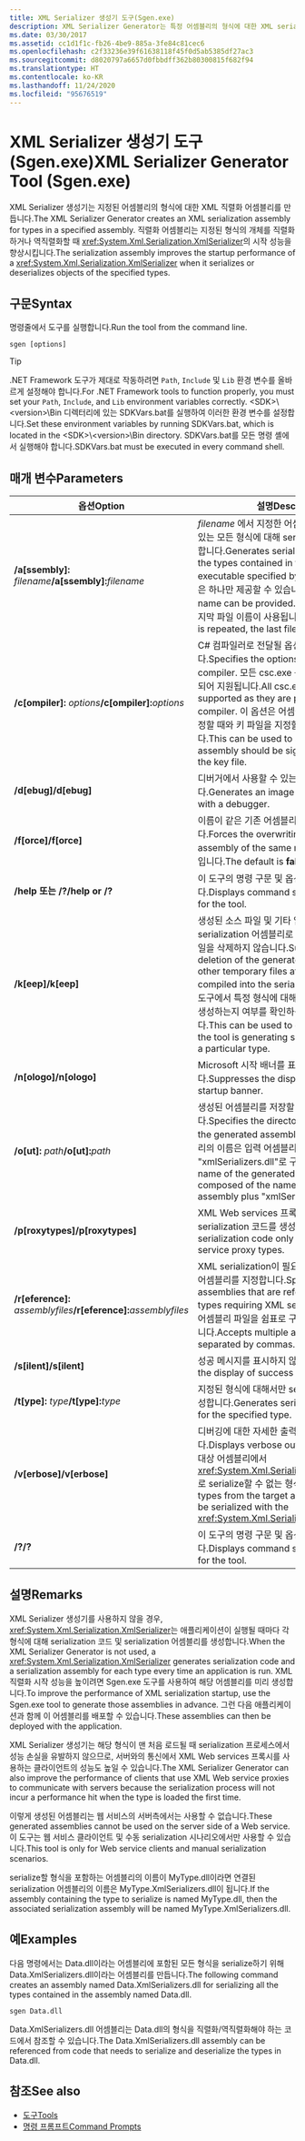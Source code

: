 ```yaml
---
title: XML Serializer 생성기 도구(Sgen.exe)
description: XML Serializer Generator는 특정 어셈블리의 형식에 대한 XML serialization 어셈블리를 만들어 XmlSerializer의 시작 성능을 향상시킵니다.
ms.date: 03/30/2017
ms.assetid: cc1d1f1c-fb26-4be9-885a-3fe84c81cec6
ms.openlocfilehash: c2f33236e39f61638118f45f0d5ab5385df27ac3
ms.sourcegitcommit: d8020797a6657d0fbbdff362b80300815f682f94
ms.translationtype: HT
ms.contentlocale: ko-KR
ms.lasthandoff: 11/24/2020
ms.locfileid: "95676519"
---
```

# <a name="xml-serializer-generator-tool-sgenexe"></a><span data-ttu-id="b67ab-103">XML Serializer 생성기 도구(Sgen.exe)</span><span class="sxs-lookup"><span data-stu-id="b67ab-103">XML Serializer Generator Tool (Sgen.exe)</span></span>

<span data-ttu-id="b67ab-104">XML Serializer 생성기는 지정된 어셈블리의 형식에 대한 XML 직렬화 어셈블리를 만듭니다.</span><span class="sxs-lookup"><span data-stu-id="b67ab-104">The XML Serializer Generator creates an XML serialization assembly for types in a specified assembly.</span></span> <span data-ttu-id="b67ab-105">직렬화 어셈블리는 지정된 형식의 개체를 직렬화하거나 역직렬화할 때 <xref:System.Xml.Serialization.XmlSerializer>의 시작 성능을 향상시킵니다.</span><span class="sxs-lookup"><span data-stu-id="b67ab-105">The serialization assembly improves the startup performance of a <xref:System.Xml.Serialization.XmlSerializer> when it serializes or deserializes objects of the specified types.</span></span>
  
## <a name="syntax"></a><span data-ttu-id="b67ab-106">구문</span><span class="sxs-lookup"><span data-stu-id="b67ab-106">Syntax</span></span>

<span data-ttu-id="b67ab-107">명령줄에서 도구를 실행합니다.</span><span class="sxs-lookup"><span data-stu-id="b67ab-107">Run the tool from the command line.</span></span>
  
```console  
sgen [options]  
```
  
> [!TIP]
> <span data-ttu-id="b67ab-108">.NET Framework 도구가 제대로 작동하려면 `Path`, `Include` 및 `Lib` 환경 변수를 올바르게 설정해야 합니다.</span><span class="sxs-lookup"><span data-stu-id="b67ab-108">For .NET Framework tools to function properly, you must set your `Path`, `Include`, and `Lib` environment variables correctly.</span></span> <span data-ttu-id="b67ab-109">\<SDK>\\\<version>\Bin 디렉터리에 있는 SDKVars.bat를 실행하여 이러한 환경 변수를 설정합니다.</span><span class="sxs-lookup"><span data-stu-id="b67ab-109">Set these environment variables by running SDKVars.bat, which is located in the \<SDK>\\\<version>\Bin directory.</span></span> <span data-ttu-id="b67ab-110">SDKVars.bat를 모든 명령 셸에서 실행해야 합니다.</span><span class="sxs-lookup"><span data-stu-id="b67ab-110">SDKVars.bat must be executed in every command shell.</span></span>
  
## <a name="parameters"></a><span data-ttu-id="b67ab-111">매개 변수</span><span class="sxs-lookup"><span data-stu-id="b67ab-111">Parameters</span></span>  
  
|<span data-ttu-id="b67ab-112">옵션</span><span class="sxs-lookup"><span data-stu-id="b67ab-112">Option</span></span>|<span data-ttu-id="b67ab-113">설명</span><span class="sxs-lookup"><span data-stu-id="b67ab-113">Description</span></span>|  
|------------|-----------------|  
|<span data-ttu-id="b67ab-114">**/a\[ssembly\]:** _filename_</span><span class="sxs-lookup"><span data-stu-id="b67ab-114">**/a\[ssembly\]:**_filename_</span></span>|<span data-ttu-id="b67ab-115">*filename* 에서 지정한 어셈블리 또는 실행 파일에 있는 모든 형식에 대해 serialization 코드를 생성합니다.</span><span class="sxs-lookup"><span data-stu-id="b67ab-115">Generates serialization code for all the types contained in the assembly or executable specified by *filename*.</span></span> <span data-ttu-id="b67ab-116">파일 이름은 하나만 제공할 수 있습니다.</span><span class="sxs-lookup"><span data-stu-id="b67ab-116">Only one file name can be provided.</span></span> <span data-ttu-id="b67ab-117">이 인수가 반복되면 마지막 파일 이름이 사용됩니다.</span><span class="sxs-lookup"><span data-stu-id="b67ab-117">If this argument is repeated, the last file name is used.</span></span>|  
|<span data-ttu-id="b67ab-118">**/c\[ompiler\]:** _options_</span><span class="sxs-lookup"><span data-stu-id="b67ab-118">**/c\[ompiler\]:**_options_</span></span>|<span data-ttu-id="b67ab-119">C# 컴파일러로 전달될 옵션을 지정합니다.</span><span class="sxs-lookup"><span data-stu-id="b67ab-119">Specifies the options to pass to the C# compiler.</span></span> <span data-ttu-id="b67ab-120">모든 csc.exe 옵션이 컴파일러로 전달되어 지원됩니다.</span><span class="sxs-lookup"><span data-stu-id="b67ab-120">All csc.exe options are supported as they are passed to the compiler.</span></span> <span data-ttu-id="b67ab-121">이 옵션은 어셈블리에서 서명되도록 지정할 때와 키 파일을 지정할 때 사용할 수 있습니다.</span><span class="sxs-lookup"><span data-stu-id="b67ab-121">This can be used to specify that the assembly should be signed and to specify the key file.</span></span>|  
|<span data-ttu-id="b67ab-122">**/d\[ebug\]**</span><span class="sxs-lookup"><span data-stu-id="b67ab-122">**/d\[ebug\]**</span></span>|<span data-ttu-id="b67ab-123">디버거에서 사용할 수 있는 이미지를 생성합니다.</span><span class="sxs-lookup"><span data-stu-id="b67ab-123">Generates an image that can be used with a debugger.</span></span>|  
|<span data-ttu-id="b67ab-124">**/f\[orce\]**</span><span class="sxs-lookup"><span data-stu-id="b67ab-124">**/f\[orce\]**</span></span>|<span data-ttu-id="b67ab-125">이름이 같은 기존 어셈블리를 덮어쓰게 합니다.</span><span class="sxs-lookup"><span data-stu-id="b67ab-125">Forces the overwriting of an existing assembly of the same name.</span></span> <span data-ttu-id="b67ab-126">기본값은 **false** 입니다.</span><span class="sxs-lookup"><span data-stu-id="b67ab-126">The default is **false**.</span></span>|  
|<span data-ttu-id="b67ab-127">**/help 또는 /?**</span><span class="sxs-lookup"><span data-stu-id="b67ab-127">**/help or /?**</span></span>|<span data-ttu-id="b67ab-128">이 도구의 명령 구문 및 옵션을 표시합니다.</span><span class="sxs-lookup"><span data-stu-id="b67ab-128">Displays command syntax and options for the tool.</span></span>|  
|<span data-ttu-id="b67ab-129">**/k\[eep\]**</span><span class="sxs-lookup"><span data-stu-id="b67ab-129">**/k\[eep\]**</span></span>|<span data-ttu-id="b67ab-130">생성된 소스 파일 및 기타 임시 파일이 serialization 어셈블리로 컴파일된 후에는 이 파일을 삭제하지 않습니다.</span><span class="sxs-lookup"><span data-stu-id="b67ab-130">Suppresses the deletion of the generated source files and other temporary files after they have been compiled into the serialization assembly.</span></span> <span data-ttu-id="b67ab-131">이 도구에서 특정 형식에 대해 serialization 코드를 생성하는지 여부를 확인하는 데 사용할 수 있습니다.</span><span class="sxs-lookup"><span data-stu-id="b67ab-131">This can be used to determine whether the tool is generating serialization code for a particular type.</span></span>|  
|<span data-ttu-id="b67ab-132">**/n\[ologo\]**</span><span class="sxs-lookup"><span data-stu-id="b67ab-132">**/n\[ologo\]**</span></span>|<span data-ttu-id="b67ab-133">Microsoft 시작 배너를 표시하지 않습니다.</span><span class="sxs-lookup"><span data-stu-id="b67ab-133">Suppresses the display of the Microsoft startup banner.</span></span>|  
|<span data-ttu-id="b67ab-134">**/o\[ut\]:** _path_</span><span class="sxs-lookup"><span data-stu-id="b67ab-134">**/o\[ut\]:**_path_</span></span>|<span data-ttu-id="b67ab-135">생성된 어셈블리를 저장할 디렉터리를 지정합니다.</span><span class="sxs-lookup"><span data-stu-id="b67ab-135">Specifies the directory in which to save the generated assembly.</span></span> <span data-ttu-id="b67ab-136">**참고:**  생성된 어셈블리의 이름은 입력 어셈블리의 이름과 "xmlSerializers.dll"로 구성됩니다.</span><span class="sxs-lookup"><span data-stu-id="b67ab-136">**Note:**  The name of the generated assembly is composed of the name of the input assembly plus "xmlSerializers.dll".</span></span>|  
|<span data-ttu-id="b67ab-137">**/p\[roxytypes\]**</span><span class="sxs-lookup"><span data-stu-id="b67ab-137">**/p\[roxytypes\]**</span></span>|<span data-ttu-id="b67ab-138">XML Web services 프록시 형식에 대해서만 serialization 코드를 생성합니다.</span><span class="sxs-lookup"><span data-stu-id="b67ab-138">Generates serialization code only for the XML Web service proxy types.</span></span>|  
|<span data-ttu-id="b67ab-139">**/r\[eference\]:** _assemblyfiles_</span><span class="sxs-lookup"><span data-stu-id="b67ab-139">**/r\[eference\]:**_assemblyfiles_</span></span>|<span data-ttu-id="b67ab-140">XML serialization이 필요한 형식에서 참조하는 어셈블리를 지정합니다.</span><span class="sxs-lookup"><span data-stu-id="b67ab-140">Specifies the assemblies that are referenced by the types requiring XML serialization.</span></span> <span data-ttu-id="b67ab-141">여러 개의 어셈블리 파일을 쉼표로 구분할 수 있도록 허용합니다.</span><span class="sxs-lookup"><span data-stu-id="b67ab-141">Accepts multiple assembly files separated by commas.</span></span>|  
|<span data-ttu-id="b67ab-142">**/s\[ilent\]**</span><span class="sxs-lookup"><span data-stu-id="b67ab-142">**/s\[ilent\]**</span></span>|<span data-ttu-id="b67ab-143">성공 메시지를 표시하지 않습니다.</span><span class="sxs-lookup"><span data-stu-id="b67ab-143">Suppresses the display of success messages.</span></span>|  
|<span data-ttu-id="b67ab-144">**/t\[ype\]:** _type_</span><span class="sxs-lookup"><span data-stu-id="b67ab-144">**/t\[ype\]:**_type_</span></span>|<span data-ttu-id="b67ab-145">지정된 형식에 대해서만 serialization 코드를 생성합니다.</span><span class="sxs-lookup"><span data-stu-id="b67ab-145">Generates serialization code only for the specified type.</span></span>|  
|<span data-ttu-id="b67ab-146">**/v\[erbose\]**</span><span class="sxs-lookup"><span data-stu-id="b67ab-146">**/v\[erbose\]**</span></span>|<span data-ttu-id="b67ab-147">디버깅에 대한 자세한 출력을 표시합니다.</span><span class="sxs-lookup"><span data-stu-id="b67ab-147">Displays verbose output for debugging.</span></span> <span data-ttu-id="b67ab-148">대상 어셈블리에서 <xref:System.Xml.Serialization.XmlSerializer>로 serialize할 수 없는 형식을 나열합니다.</span><span class="sxs-lookup"><span data-stu-id="b67ab-148">Lists types from the target assembly that cannot be serialized with the <xref:System.Xml.Serialization.XmlSerializer>.</span></span>|  
|<span data-ttu-id="b67ab-149">**/?**</span><span class="sxs-lookup"><span data-stu-id="b67ab-149">**/?**</span></span>|<span data-ttu-id="b67ab-150">이 도구의 명령 구문 및 옵션을 표시합니다.</span><span class="sxs-lookup"><span data-stu-id="b67ab-150">Displays command syntax and options for the tool.</span></span>|  
  
## <a name="remarks"></a><span data-ttu-id="b67ab-151">설명</span><span class="sxs-lookup"><span data-stu-id="b67ab-151">Remarks</span></span>  

 <span data-ttu-id="b67ab-152">XML Serializer 생성기를 사용하지 않을 경우, <xref:System.Xml.Serialization.XmlSerializer>는 애플리케이션이 실행될 때마다 각 형식에 대해 serialization 코드 및 serialization 어셈블리를 생성합니다.</span><span class="sxs-lookup"><span data-stu-id="b67ab-152">When the XML Serializer Generator is not used, a <xref:System.Xml.Serialization.XmlSerializer> generates serialization code and a serialization assembly for each type every time an application is run.</span></span> <span data-ttu-id="b67ab-153">XML 직렬화 시작 성능을 높이려면 Sgen.exe 도구를 사용하여 해당 어셈블리를 미리 생성합니다.</span><span class="sxs-lookup"><span data-stu-id="b67ab-153">To improve the performance of XML serialization startup, use the Sgen.exe tool to generate those assemblies in advance.</span></span> <span data-ttu-id="b67ab-154">그런 다음 애플리케이션과 함께 이 어셈블리를 배포할 수 있습니다.</span><span class="sxs-lookup"><span data-stu-id="b67ab-154">These assemblies can then be deployed with the application.</span></span>  
  
 <span data-ttu-id="b67ab-155">XML Serializer 생성기는 해당 형식이 맨 처음 로드될 때 serialization 프로세스에서 성능 손실을 유발하지 않으므로, 서버와의 통신에서 XML Web services 프록시를 사용하는 클라이언트의 성능도 높일 수 있습니다.</span><span class="sxs-lookup"><span data-stu-id="b67ab-155">The XML Serializer Generator can also improve the performance of clients that use XML Web service proxies to communicate with servers because the serialization process will not incur a performance hit when the type is loaded the first time.</span></span>  
  
 <span data-ttu-id="b67ab-156">이렇게 생성된 어셈블리는 웹 서비스의 서버측에서는 사용할 수 없습니다.</span><span class="sxs-lookup"><span data-stu-id="b67ab-156">These generated assemblies cannot be used on the server side of a Web service.</span></span> <span data-ttu-id="b67ab-157">이 도구는 웹 서비스 클라이언트 및 수동 serialization 시나리오에서만 사용할 수 있습니다.</span><span class="sxs-lookup"><span data-stu-id="b67ab-157">This tool is only for Web service clients and manual serialization scenarios.</span></span>  
  
 <span data-ttu-id="b67ab-158">serialize할 형식을 포함하는 어셈블리의 이름이 MyType.dll이라면 연결된 serialization 어셈블리의 이름은 MyType.XmlSerializers.dll이 됩니다.</span><span class="sxs-lookup"><span data-stu-id="b67ab-158">If the assembly containing the type to serialize is named MyType.dll, then the associated serialization assembly will be named MyType.XmlSerializers.dll.</span></span>  
  
## <a name="examples"></a><span data-ttu-id="b67ab-159">예</span><span class="sxs-lookup"><span data-stu-id="b67ab-159">Examples</span></span>  

 <span data-ttu-id="b67ab-160">다음 명령에서는 Data.dll이라는 어셈블리에 포함된 모든 형식을 serialize하기 위해 Data.XmlSerializers.dll이라는 어셈블리를 만듭니다.</span><span class="sxs-lookup"><span data-stu-id="b67ab-160">The following command creates an assembly named Data.XmlSerializers.dll for serializing all the types contained in the assembly named Data.dll.</span></span>  
  
```console  
sgen Data.dll
```  
  
 <span data-ttu-id="b67ab-161">Data.XmlSerializers.dll 어셈블리는 Data.dll의 형식을 직렬화/역직렬화해야 하는 코드에서 참조할 수 있습니다.</span><span class="sxs-lookup"><span data-stu-id="b67ab-161">The Data.XmlSerializers.dll assembly can be referenced from code that needs to serialize and deserialize the types in Data.dll.</span></span>  
  
## <a name="see-also"></a><span data-ttu-id="b67ab-162">참조</span><span class="sxs-lookup"><span data-stu-id="b67ab-162">See also</span></span>

- [<span data-ttu-id="b67ab-163">도구</span><span class="sxs-lookup"><span data-stu-id="b67ab-163">Tools</span></span>](../../framework/tools/index.md)
- [<span data-ttu-id="b67ab-164">명령 프롬프트</span><span class="sxs-lookup"><span data-stu-id="b67ab-164">Command Prompts</span></span>](../../framework/tools/developer-command-prompt-for-vs.md)
